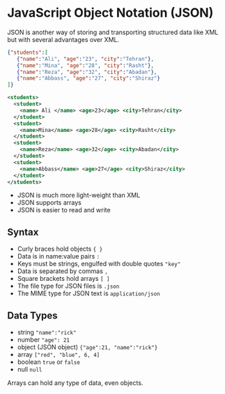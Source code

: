 # JavaScript Object Notation (JSON)


JSON is another way of storing and transporting structured data like XML but with several advantages over XML.



```json
{"students":[
   {"name":"Ali", "age":"23", "city":"Tehran"},
   {"name":"Mina", "age":"28", "city":"Rasht"},
   {"name":"Reza", "age":"32", "city":"Abadan"},
   {"name":"Abbass", "age":"27", "city":"Shiraz"}
]}
```

```xml
<students>
  <student>
    <name> Ali </name> <age>23</age> <city>Tehran</city>
  </student>
  <student>
    <name>Mina</name> <age>28</age> <city>Rasht</city>
  </student>
  <student>
    <name>Reza</name> <age>32</age> <city>Abadan</city>
  </student>
  <student>
    <name>Abbass</name> <age>27</age> <city>Shiraz</city>
  </student>
</students>
```

- JSON is much more light-weight than XML
- JSON supports arrays
- JSON is easier to read and write

## Syntax

- Curly braces hold objects `{ }`
- Data is in name:value pairs `:`
- Keys must be strings, engulfed with double quotes `"key"`
- Data is separated by commas `,`
- Square brackets hold arrays `[ ]`
- The file type for JSON files is `.json`
- The MIME type for JSON text is `application/json`

## Data Types

- string `"name":"rick"`
- number `"age": 21`
- object (JSON object) `{"age":21, "name":"rick"}`
- array `["red", "blue", 6, 4]`
- boolean `true` or `false`
- null `null`

Arrays can hold any type of data, even objects.
